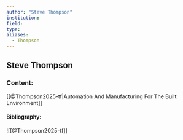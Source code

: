 ```yaml
---
author: "Steve Thompson"
institution:
field:
type:
aliases:
  - Thompson
---
```


## Steve Thompson

### Content:
[[@Thompson2025-tf|Automation And Manufacturing For The Built Environment]]

#### Bibliography:

![[@Thompson2025-tf]]